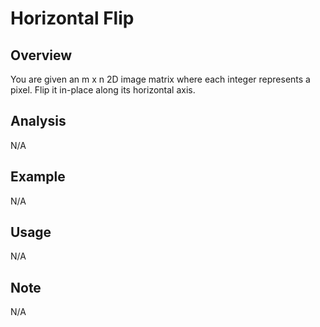 # Horizontal Flip 

Overview
---
You are given an m x n 2D image matrix where each integer represents a pixel.
Flip it in-place along its horizontal axis.

Analysis
---
N/A

Example
---
N/A

Usage
---
N/A

Note
---
N/A

